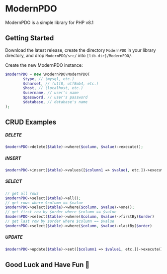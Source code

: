 # ModernPDO

ModernPDO is a simple library for PHP v8.1

## Getting Started

Download the latest release, create the directory `ModernPDO` in your library directory, and drop `ModernPDO/src/` into `[lib-dir]/ModernPDO/`.

Create the new ModernPDO instance:

```php
$modernPDO = new \ModernPDO\ModernPDO(
        $type, // (mysql, etc.)
        $charset, // (utf8, utf8mb4, etc.)
        $host, // (localhost, etc.)
        $username, // user's name
        $password, // user's password
        $database, // database's name
);
```

## CRUD Examples

##### DELETE

```php
$modernPDO->delete($table)->where($column, $value)->execute();
```

##### INSERT

```php
$modernPDO->insert($table)->values([$column1 => $value1, etc.])->execute();
```

##### SELECT

```php
// get all rows
$modernPDO->select($table)->all();
// get rows where $column == $value
$modernPDO->select($table)->where($column, $value)->one();
// get first row by $order where $column == $value
$modernPDO->select($table)->where($column, $value)->firstBy($order)
// get last row by $order where $column == $value
$modernPDO->select($table)->where($column, $value)->lastBy($order)
```

##### UPDATE

```php
$modernPDO->update($table)->set([$column1 => $value1, etc.])->execute();
```

## Good Luck and Have Fun 💩
